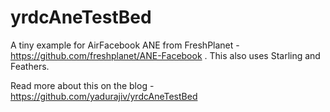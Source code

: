 yrdcAneTestBed
==============

A tiny example for AirFacebook ANE from FreshPlanet - https://github.com/freshplanet/ANE-Facebook . This also uses Starling and Feathers.

Read more about this on the blog - https://github.com/yadurajiv/yrdcAneTestBed
